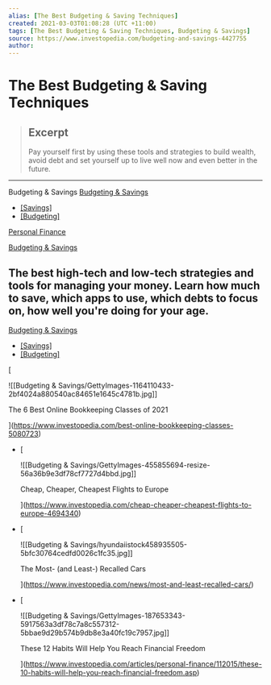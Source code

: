 ```yaml
---
alias: [The Best Budgeting & Saving Techniques]
created: 2021-03-03T01:08:28 (UTC +11:00)
tags: [The Best Budgeting & Saving Techniques, Budgeting & Savings]
source: https://www.investopedia.com/budgeting-and-savings-4427755
author: 
---
```


# The Best Budgeting & Saving Techniques

> ## Excerpt
> Pay yourself first by using these tools and strategies to build wealth, avoid debt and set yourself up to live well now and even better in the future.

---

Budgeting & Savings
[Budgeting & Savings](https://www.investopedia.com/budgeting-and-savings-4427755)

-   [[Savings]](https://www.investopedia.com/savings-4689725)
-   [[Budgeting]](https://www.investopedia.com/budgeting-4689726)

[Personal Finance](https://www.investopedia.com/personal-finance-4427760)

[Budgeting & Savings](https://www.investopedia.com/budgeting-and-savings-4427755)

## The best high-tech and low-tech strategies and tools for managing your money. Learn how much to save, which apps to use, which debts to focus on, how well you're doing for your age.

[Budgeting & Savings](https://www.investopedia.com/budgeting-and-savings-4427755)

-   [[Savings]](https://www.investopedia.com/savings-4689725)
-   [[Budgeting]](https://www.investopedia.com/budgeting-4689726)

[

![[Budgeting & Savings/GettyImages-1164110433-2bf4024a880540ac84651e1645c4781b.jpg]]

The 6 Best Online Bookkeeping Classes of 2021



](https://www.investopedia.com/best-online-bookkeeping-classes-5080723)

-   [
    
    ![[Budgeting & Savings/GettyImages-455855694-resize-56a36b9e3df78cf7727d4bbd.jpg]]
    
    Cheap, Cheaper, Cheapest Flights to Europe
    
    
    
    ](https://www.investopedia.com/cheap-cheaper-cheapest-flights-to-europe-4694340)
-   [
    
    ![[Budgeting & Savings/hyundaiistock458935505-5bfc30764cedfd0026c1fc35.jpg]]
    
    The Most- (and Least-) Recalled Cars
    
    
    
    ](https://www.investopedia.com/news/most-and-least-recalled-cars/)
-   [
    
    ![[Budgeting & Savings/GettyImages-187653343-5917563a3df78c7a8c557312-5bbae9d29b574b9db8e3a40fc19c7957.jpg]]
    
    These 12 Habits Will Help You Reach Financial Freedom
    
    
    
    ](https://www.investopedia.com/articles/personal-finance/112015/these-10-habits-will-help-you-reach-financial-freedom.asp)
